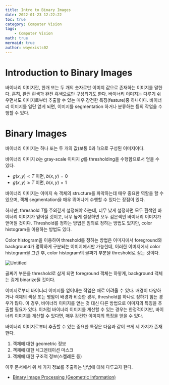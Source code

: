 ```yaml
---
title: Intro to Binary Images
date: 2022-01-23 12:22:22
toc: true
category: Computer Vision
tags:
    - Computer Vision
math: true
mermaid: true
author: wayexists02
---
```


# 

# Introduction to Binary Images

바이너리 이미지란, 한개 또는 두 개의 숫자로만 이미지 값으로 존재하는 이미지를 말한다. 흔히, 완전 흰색과 완전 흑색으로만 구성되기도 한다. 바이너리 이미지는 다루기 쉬우면서도 이미지로부터 추출할 수 있는 매우 강건한 특징(feature)중 하나이다. 바이너리 이미지를 일단 얻게 되면, 이미지를 segmentation 하거나 분류하는 등의 작업을 수행할 수 있다.

# Binary Images

바이너리 이미지는 하나 또는 두 개의 값(보통 0과 1)으로 구성된 이미지이다.

바이너리 이미지 $b$는 gray-scale 이미지 $g$를 thresholding을 수행함으로서 얻을 수 있다.

- $g(x, y) < T$ 이면, $b(x, y) = 0$
- $g(x, y) \geq T$ 이면, $b(x, y) = 1$

바이너리 이미지는 이미지 속 객체의 structure를 파악하는데 매우 중요한 역할을 할 수 있으며, 객체 segmentation을 매우 뛰어나게 수행할 수 있다는 장점이 있다.

하지만, threshold $T$를 주의깊게 설정해야 하는데, 너무 낮게 설정하면 모두 흰색인 바이너리 이미지가 얻어질 것이고, 너무 높게 설정하면 모두 검은색인 바이너리 이미지가 얻어질 것이다. Threshold를 정하는 방법은 임의로 정하는 방법도 있지만, color histogram을 이용하는 방법도 있다.

Color histogram을 이용하여 threshold를 정하는 방법은 이미지에서 foreground와 background가 명확하게 구분되는 이미지에서만 가능한데, 이러한 이미지에서 color histogram을 그린 후, color histogram의 골짜기 부분을 threshold로 삼는 것이다.

![Untitled](https://user-images.githubusercontent.com/26874750/150640898-2e231d83-a220-4186-aab5-ff48e62ea3d4.png)

골짜기 부분을 threshold로 삼게 되면 foreground 객체는 하얗게, background 객체는 검게 binarize될 것이다.

이미지로부터 바이너리 이미지를 얻어내는 작업은 때로 어려울 수 있다. 배경이 다양하거나 객체의 색상 또는 명암이 배경과 비슷한 경우, threshold를 하나로 정하기 힘든 경우가 많다. 이 경우, 바이너리 이미지를 얻는 것 대신 다른 방법으로 이미지의 특징을 추출할 필요가 있다. 이처럼 바이너리 이미지를 계산할 수 있는 경우는 한정적이지만, 바이너리 이미지를 계산할 수 있다면, 매우 강건한 이미지의 특징을 얻을 수 있다.

바이너리 이미지로부터 추출할 수 있는 중요한 특징은 다음과 같이 크게 세 가지가 존재한다.

1. 객체에 대한 geometric 정보
2. 객체에 대한 세그멘테이션 마스크
3. 객체에 대한 구조적 정보(스켈레톤 등)

이후 문서에서 위 세 가지 정보를 추출하는 방법에 대해 다루고자 한다.

- [Binary Image Processing (Geometric Information)](https://the-masked-developer.github.io/wiki/binary-image-geometric-process/)